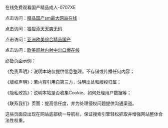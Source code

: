 在线免费观看国产精品成人-0707XE

点击访问：<a href="https://gsd-agv.pages.dev/">精品国产sm最大网站在线</a>

点击访问：<a href="https://cfad.pages.dev/">狠狠添天天爽无码</a>

点击访问：<a href="https://cfad.pages.dev/">亚洲欧美综合精品国产</a>

点击访问：<a href="https://tfda.pages.dev/">欧美颜射内射中出口爆在线</a>

必备页面示例：

《免责声明》：说明本站仅提供信息整理，不存储或传播任何内容；

《版权声明》：若内容引用自第三方，注明出处和版权归属；

《隐私政策》：说明本站是否收集Cookie、如何处理用户数据等；

《联系我们》页面：提高信任度，并为处理侵权问题提供沟通渠道。

这些页面应出现在网站底部统一导航栏，保证搜索引擎轻松抓取并增强网站整体合法性权重。

<span style="display:none;">(https://github.com/bnm20250707/bnm20240707）</span>
